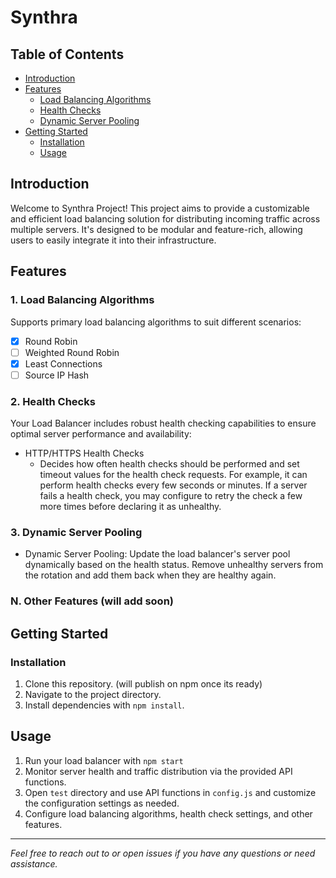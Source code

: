 # **Synthra**

## Table of Contents

- [Introduction](#introduction)
- [Features](#features)
  - [Load Balancing Algorithms](#load-balancing-algorithms)
  - [Health Checks](#health-checks)
  - [Dynamic Server Pooling](#dynamic-server-pooling)
- [Getting Started](#getting-started)
  - [Installation](#installation)
  - [Usage](#usage)

## Introduction

Welcome to Synthra Project! This project aims to provide a customizable and efficient load balancing solution for distributing incoming traffic across multiple servers. It's designed to be modular and feature-rich, allowing users to easily integrate it into their infrastructure.

## Features

### 1. Load Balancing Algorithms

Supports primary load balancing algorithms to suit different scenarios:

- [x] Round Robin
- [ ] Weighted Round Robin
- [x] Least Connections
- [ ] Source IP Hash

### 2. Health Checks

Your Load Balancer includes robust health checking capabilities to ensure optimal server performance and availability:

- HTTP/HTTPS Health Checks
  - Decides how often health checks should be performed and set timeout values for the health check requests. For example, it can perform health checks every few seconds or minutes. If a server fails a health check, you may configure to retry the check a few more times before declaring it as unhealthy.

### 3. Dynamic Server Pooling

- Dynamic Server Pooling:
  Update the load balancer's server pool dynamically based on the health status. Remove unhealthy servers from the rotation and add them back when they are healthy again.

### N. Other Features (will add soon)

## Getting Started

### Installation

1. Clone this repository. (will publish on npm once its ready)
2. Navigate to the project directory.
3. Install dependencies with `npm install`.

## Usage

1. Run your load balancer with `npm start`
2. Monitor server health and traffic distribution via the provided API functions.
3. Open `test` directory and use API functions in `config.js` and customize the configuration settings as needed.
4. Configure load balancing algorithms, health check settings, and other features.

---

_Feel free to reach out to or open issues if you have any questions or need assistance._
